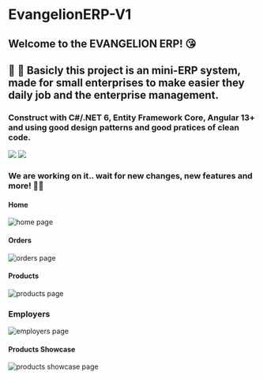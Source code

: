 # EvangelionERP-V1

## Welcome to the EVANGELION ERP! 😘

## 👾 🤖 Basicly this project is an mini-ERP system, made for small enterprises to make easier they daily job and the enterprise management. 

### Construct with C#/.NET 6, Entity Framework Core, Angular 13+ and using good design patterns and good pratices of clean code.
<div class="back">
  <img src="https://img.shields.io/badge/C%23-239120?style=for-the-badge&logo=c-sharp&logoColor=white%22%3E">
  <img src="https://img.shields.io/badge/.NET-5C2D91?style=for-the-badge&logo=.net&logoColor=white%22%3E">
</div>


### We are working on it.. wait for new changes, new features and more! 👀🎆

#### Home
![home page](https://user-images.githubusercontent.com/70723569/176287922-6971854c-6c32-4fe8-b40a-e1bfb30ead60.png)

#### Orders
![orders page](https://user-images.githubusercontent.com/70723569/176306879-dd998cf8-726d-4935-8fef-b61c31d73c86.png)

#### Products
![products page](https://user-images.githubusercontent.com/70723569/176306885-23774ec5-8c13-4d65-b520-38d6d500a085.png)

### Employers
![employers page](https://user-images.githubusercontent.com/70723569/176306886-c7c0e7ad-0679-46fa-98c0-64d60186332d.png)

#### Products Showcase
![products showcase page](https://user-images.githubusercontent.com/70723569/176306890-85c3a3a0-de8b-45ff-9e3d-4a8fde3bd78c.png)
